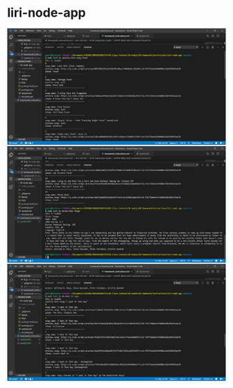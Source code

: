# liri-node-app


![Spotify Search](spotify.PNG)
![OMDB Search](OMDB.PNG)
![Do What It Says](DoWhatItSays.PNG)